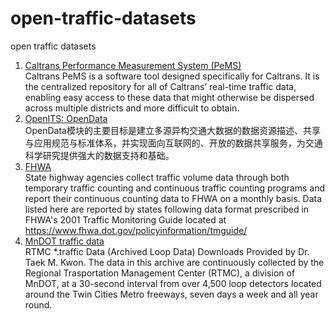 # open-traffic-datasets
open traffic datasets

1. [Caltrans Performance Measurement System (PeMS)](http://pems.dot.ca.gov/)  
   Caltrans PeMS is a software tool designed specifically for Caltrans. It is the centralized repository for all of Caltrans’ real-time traffic data, enabling easy access to these data that might otherwise be dispersed across multiple districts and more difficult to obtain.
2. [OpenITS: OpenData](http://www.openits.cn/openData/index.jhtml)  
   OpenData模块的主要目标是建立多源异构交通大数据的数据资源描述、共享与应用规范与标准体系，并实现面向互联网的、开放的数据共享服务，为交通科学研究提供强大的数据支持和基础。 
3. [FHWA](https://www.fhwa.dot.gov/policyinformation/tables/tmasdata/)  
   State highway agencies collect traffic volume data through both temporary traffic counting and continuous traffic counting programs and report their continuous counting data to FHWA on a monthly basis. Data listed here are reported by states following data format prescribed in FHWA's 2001 Traffic Monitoring Guide located at https://www.fhwa.dot.gov/policyinformation/tmguide/
4. [MnDOT traffic data](http://www.d.umn.edu/~tkwon/TMCdata/TMCarchive.html)  
   RTMC *.traffic Data (Archived Loop Data) Downloads Provided by Dr. Taek M. Kwon. The data in this archive are continuously collected by the Regional Trasportation Management Center (RTMC), a division of MnDOT, at a 30-second interval from over 4,500 loop detectors located around the Twin Cities Metro freeways, seven days a week and all year round.